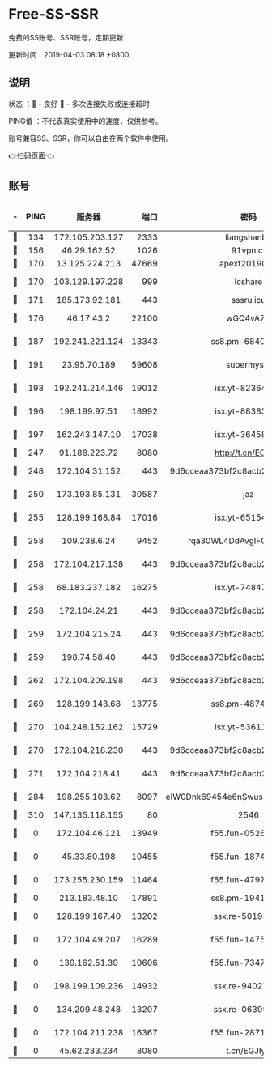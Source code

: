 # Free-SS-SSR

免费的SS账号、SSR账号，定期更新

更新时间：2019-04-03 08:18 +0800

## 说明

状态     ：🙂 - 良好 🙁 - 多次连接失败或连接超时

PING值   ：不代表真实使用中的速度，仅供参考。

账号兼容SS、SSR，你可以自由在两个软件中使用。

👉[扫码页面](https://liesauer.github.io/Free-SS-SSR/)👈

## 账号

|-|PING|服务器|端口|密码|加密方式|区域|
|:----:|:----:|:-----:|-----:|:----:|:----:|:----:|
|🙂|134|172.105.203.127|2333|liangshanbo|chacha20|JP|
|🙂|156|46.29.162.52|1026|91vpn.cf|rc4-md5|RU|
|🙂|170|13.125.224.213|47669|apext2019001|chacha20|KR|
|🙂|170|103.129.197.228|999|lcshare|aes-256-cfb|US|
|🙂|171|185.173.92.181|443|sssru.icu|rc4-md5|RU|
|🙂|176|46.17.43.2|22100|wGQ4vA7D|aes-256-gcm|RU|
|🙂|187|192.241.221.124|13343|ss8.pm-68405899|aes-256-cfb|US|
|🙂|191|23.95.70.189|59608|supermyssr|chacha20-ietf|US|
|🙂|193|192.241.214.146|19012|isx.yt-82364756|aes-256-cfb|US|
|🙂|196|198.199.97.51|18992|isx.yt-88383215|aes-256-cfb|US|
|🙂|197|162.243.147.10|17038|isx.yt-36458631|aes-256-cfb|US|
|🙂|247|91.188.223.72|8080|http://t.cn/EGJIyrl|rc4-md5|RU|
|🙂|248|172.104.31.152|443|9d6cceaa373bf2c8acb22e60b6a58be6|aes-256-cfb|US|
|🙂|250|173.193.85.131|30587|jaz|aes-256-cfb|US|
|🙂|255|128.199.168.84|17016|isx.yt-65154648|aes-256-cfb|SG|
|🙂|258|109.238.6.24|9452|rqa30WL4DdAvgIFG6Fs3znzTa|aes-256-cfb|FR|
|🙂|258|172.104.217.138|443|9d6cceaa373bf2c8acb22e60b6a58be6|aes-256-cfb|US|
|🙂|258|68.183.237.182|16275|isx.yt-74847944|aes-256-cfb|SG|
|🙂|258|172.104.24.21|443|9d6cceaa373bf2c8acb22e60b6a58be6|aes-256-cfb|US|
|🙂|259|172.104.215.24|443|9d6cceaa373bf2c8acb22e60b6a58be6|aes-256-cfb|US|
|🙂|259|198.74.58.40|443|9d6cceaa373bf2c8acb22e60b6a58be6|aes-256-cfb|US|
|🙂|262|172.104.209.198|443|9d6cceaa373bf2c8acb22e60b6a58be6|aes-256-cfb|US|
|🙂|269|128.199.143.68|13775|ss8.pm-48740881|aes-256-cfb|SG|
|🙂|270|104.248.152.162|15729|isx.yt-53611816|aes-256-cfb|SG|
|🙂|270|172.104.218.230|443|9d6cceaa373bf2c8acb22e60b6a58be6|aes-256-cfb|US|
|🙂|271|172.104.218.41|443|9d6cceaa373bf2c8acb22e60b6a58be6|aes-256-cfb|US|
|🙂|284|198.255.103.62|8097|eIW0Dnk69454e6nSwuspv9DmS201tQ0D|aes-256-cfb|US|
|🙂|310|147.135.118.155|80|2546|chacha20|US|
|🙁|0|172.104.46.121|13949|f55.fun-05262034|aes-256-cfb|SG|
|🙁|0|45.33.80.198|10455|f55.fun-18747830|aes-256-cfb|US|
|🙁|0|173.255.230.159|11464|f55.fun-47976795|aes-256-cfb|US|
|🙁|0|213.183.48.10|17891|ss8.pm-19418557|rc4-md5|RU|
|🙁|0|128.199.167.40|13202|ssx.re-50195661|aes-256-cfb|SG|
|🙁|0|172.104.49.207|16289|f55.fun-14753338|aes-256-cfb|SG|
|🙁|0|139.162.51.39|10606|f55.fun-73475767|aes-256-cfb|SG|
|🙁|0|198.199.109.236|14932|ssx.re-94027376|aes-256-cfb|US|
|🙁|0|134.209.48.248|13207|ssx.re-06399370|aes-256-cfb|US|
|🙁|0|172.104.211.238|16367|f55.fun-28710915|aes-256-cfb|US|
|🙁|0|45.62.233.234|8080|t.cn/EGJIyrl|rc4-md5|CA|

